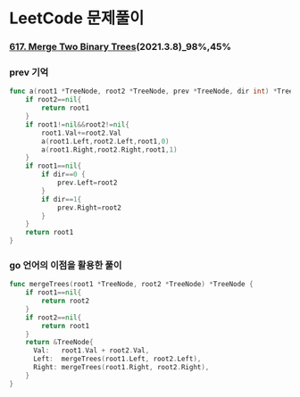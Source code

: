 # LeetCode 문제풀이

### [617. Merge Two Binary Trees](https://leetcode.com/problems/merge-two-binary-trees/)(2021.3.8)_98%,45%

### prev 기억 

```go
func a(root1 *TreeNode, root2 *TreeNode, prev *TreeNode, dir int) *TreeNode{ 
    if root2==nil{
        return root1
    }
    if root1!=nil&&root2!=nil{
        root1.Val+=root2.Val
        a(root1.Left,root2.Left,root1,0)
        a(root1.Right,root2.Right,root1,1)
    }
    if root1==nil{
        if dir==0 {
            prev.Left=root2
        }
        if dir==1{
            prev.Right=root2
        }
    }
    return root1
}
```





### go 언어의 이점을 활용한 풀이

```go
func mergeTrees(root1 *TreeNode, root2 *TreeNode) *TreeNode {  
    if root1==nil{
        return root2
    }
    if root2==nil{
        return root1
    }
    return &TreeNode{
      Val:   root1.Val + root2.Val,
      Left:  mergeTrees(root1.Left, root2.Left),
      Right: mergeTrees(root1.Right, root2.Right),
	}
}
```

